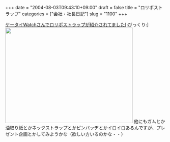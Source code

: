 +++
date = "2004-08-03T09:43:10+09:00"
draft = false
title = "ロリポストラップ"
categories = ["会社・社長日記"]
slug = "1100"
+++

<a href="http://k-tai.impress.co.jp/cda/article/strap/19986.html" target="_blank">ケータイWatchさんでロリポストラップが紹介されてました</a>[:びっくり:]
<img src="/?image=3996" width="400" height="300" alt="" class="pict" />
他にもガムとか油取り紙とかネックストラップとかピンバッヂとかイロイロあるんですが、プレゼント企画とかしてみようかな（欲しい方いるのかな・・）

